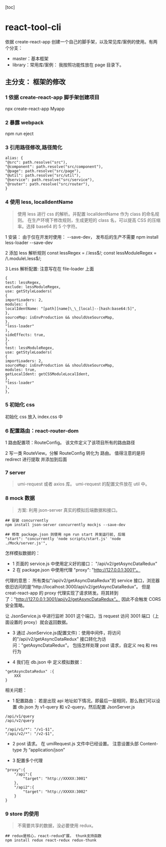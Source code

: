 [toc]

# react-tool-cli

依据 create-react-app 创建一个自己的脚手架，以及常见库/案例的使用。有两个分支：

- master：基本框架
- library：常用库/案例： 我按照功能性放在 page 目录下。

## 主分支： 框架的修改

### 1 依据 create-react-app 脚手架创建项目

npx create-react-app Myapp

### 2 暴露 webpack

npm run eject

### 3 引用路径修改,路径简化

```
alias: {
"@src": path.resolve("src"),
"@component": path.resolve("src/component"),
"@page": path.resolve("src/page"),
"@util": path.resolve("src/util"),
"@service": path.resolve("src/service"),
"@router": path.resolve("src/router"),
}
```

### 4 使用 less, localIdentName

> 使用 less 进行 css 的解析。并配置 localIdentName 作为 class 的命名规则。 在生产环境下修改规则，生成更短的 class 名，可以提高 CSS 的压缩率。选择 base64 的 5 个字符。

1 安装： 由于仅在开发时使用： --save-dev， 发布后的生产不需要
npm install less-loader --save-dev

2 添加 less 解析规则
const lessRegex = /\.less$/;
const lessModuleRegex = /\.module\.less$/;

3 Less 解析配置: 注意写在在 file-loader 上面

```
{
test: lessRegex,
exclude: lessModuleRegex,
use: getStyleLoaders(
{
importLoaders: 2,
modules: {
localIdentName: "[path][name]\_\_[local]--[hash:base64:5]",
},
sourceMap: isEnvProduction && shouldUseSourceMap,
},
"less-loader"
),
sideEffects: true,
},
{
test: lessModuleRegex,
use: getStyleLoaders(
{
importLoaders: 2,
sourceMap: isEnvProduction && shouldUseSourceMap,
modules: true,
getLocalIdent: getCSSModuleLocalIdent,
},
"less-loader"
),
},
```

### 5 初始化 css

初始化 css 放入 index.css 中

### 6 配置路由：react-router-dom

1 路由配置项：RouteConfig。 该文件定义了该项目所有的路由路径

2 写一类 RouteView。分解 RouteConfig 转化为 路由。 值得注意的是将 redirect 进行提取 并添加到后面

### 7 server

> umi-request 或者 axios 库。 umi-request 的配置文件放在 util 中。

### 8 mock 数据

> 方案: 利用 json-server 真实的模拟后端数据和接口。

```
## 安装 concurrently
npm install json-server concurrently mockjs --save-dev

## 修改 package.json 则使用 npm run start 并发运行前, 后端
"start": "concurrently 'node scripts/start.js' 'node ./Mock/server.js'",
```

怎样模拟数据的：

- 1 页面的 service.js 中使用定义好的接口： "/api/v2/getAsyncDataRedux"
- 2 在 package.json 中使用代理 "proxy": "http://127.0.0.1:3001"。

代理的意思： 所有类似"/api/v2/getAsyncDataRedux"的 service 接口，浏览器依旧访问的是“http://localhost:3000/api/v2/getAsyncDataRedux”。 但是 creat-react-app 的 proxy 代理实现了请求转发。将其转到了："http://127.0.0.1:3001/api/v2/getAsyncDataRedux"。 因此不会触发 CORS 安全策略。

让 JsonService.js 中进行监听 3001 这个端口，当 request 访问 3001 端口（上面设置的 proxy）就会返回数据。

- 3 通过 JsonService.js(配置文件)：使用中间件，将访问的"/api/v2/getAsyncDataRedux" 接口转化为访问："getAsyncDataRedux"。 包括怎样处理 post 请求，自定义 req 和 res 行为

- 4 我们在 db.json 中 定义模拟数据：

```
"getAsyncDataRedux" :{
	XXX
}
```

相关问题：

- 1 配置路由： 若是出现 api 地址如下情况。即最后一层相同，那么我们可以设置 db.json 为 v1-query 和 v2-query。然后配置 JsonServer.js

```
/api/v1/query
/api/v2/query
```

```
"/api/v1/*": "/v1-$1",
"/api/v2/*": "/v2-$1",
```

- 2 post 请求。 在 umiRequest.js 文件中已经设置。 注意设置头部 Content-type 为 “application/json”

- 3 配置多个代理

```
"proxy":{
	"/api":{
		"target": "http://XXXXX:3001"
	},
	"/api2":{
		"target": "http://XXXXX:3002"
	}
}
```

### 9 store 的使用

> 不需要共享的数据，没必要使用 redux。

```
## redux是核心，react-redux扩展， thunk支持函数
npm install redux react-redux redux-thunk
```

